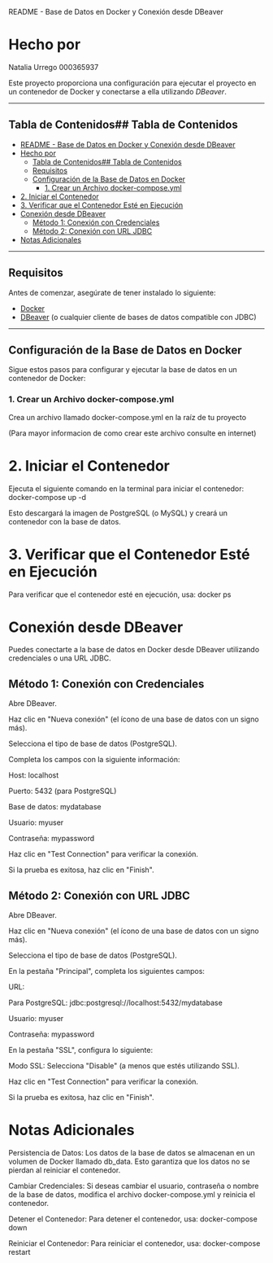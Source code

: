  README - Base de Datos en Docker y Conexión desde DBeaver

# Hecho por
Natalia Urrego 000365937

Este proyecto proporciona una configuración para ejecutar el proyecto en un contenedor de Docker y conectarse a ella utilizando *DBeaver*.

---

## Tabla de Contenidos## Tabla de Contenidos
- [README - Base de Datos en Docker y Conexión desde DBeaver](#readme---base-de-datos-en-docker-y-conexión-desde-dbeaver)
- [Hecho por](#hecho-por)
  - [Tabla de Contenidos## Tabla de Contenidos](#tabla-de-contenidos-tabla-de-contenidos)
  - [Requisitos](#requisitos)
  - [Configuración de la Base de Datos en Docker](#configuración-de-la-base-de-datos-en-docker)
    - [1. Crear un Archivo docker-compose.yml](#1-crear-un-archivo-docker-composeyml)
- [2. Iniciar el Contenedor](#2-iniciar-el-contenedor)
- [3. Verificar que el Contenedor Esté en Ejecución](#3-verificar-que-el-contenedor-esté-en-ejecución)
- [Conexión desde DBeaver](#conexión-desde-dbeaver)
  - [Método 1: Conexión con Credenciales](#método-1-conexión-con-credenciales)
  - [Método 2: Conexión con URL JDBC](#método-2-conexión-con-url-jdbc)
- [Notas Adicionales](#notas-adicionales)

---

## Requisitos

Antes de comenzar, asegúrate de tener instalado lo siguiente:

- [Docker](https://www.docker.com/get-started)
- [DBeaver](https://dbeaver.io/download/) (o cualquier cliente de bases de datos compatible con JDBC)

---

## Configuración de la Base de Datos en Docker

Sigue estos pasos para configurar y ejecutar la base de datos en un contenedor de Docker:

### 1. Crear un Archivo docker-compose.yml

Crea un archivo llamado docker-compose.yml en la raíz de tu proyecto 

(Para mayor informacion de como crear este archivo consulte en internet)

# 2. Iniciar el Contenedor
Ejecuta el siguiente comando en la terminal para iniciar el contenedor:
docker-compose up -d

Esto descargará la imagen de PostgreSQL (o MySQL) y creará un contenedor con la base de datos.

# 3. Verificar que el Contenedor Esté en Ejecución

Para verificar que el contenedor esté en ejecución, usa:
docker ps

# Conexión desde DBeaver
Puedes conectarte a la base de datos en Docker desde DBeaver utilizando credenciales o una URL JDBC.

## Método 1: Conexión con Credenciales
Abre DBeaver.

Haz clic en "Nueva conexión" (el ícono de una base de datos con un signo más).

Selecciona el tipo de base de datos (PostgreSQL).

Completa los campos con la siguiente información:

Host: localhost

Puerto: 5432 (para PostgreSQL)

Base de datos: mydatabase

Usuario: myuser

Contraseña: mypassword

Haz clic en "Test Connection" para verificar la conexión.

Si la prueba es exitosa, haz clic en "Finish".

## Método 2: Conexión con URL JDBC
Abre DBeaver.

Haz clic en "Nueva conexión" (el ícono de una base de datos con un signo más).

Selecciona el tipo de base de datos (PostgreSQL).

En la pestaña "Principal", completa los siguientes campos:

URL:

Para PostgreSQL: jdbc:postgresql://localhost:5432/mydatabase


Usuario: myuser

Contraseña: mypassword

En la pestaña "SSL", configura lo siguiente:

Modo SSL: Selecciona "Disable" (a menos que estés utilizando SSL).

Haz clic en "Test Connection" para verificar la conexión.

Si la prueba es exitosa, haz clic en "Finish".

# Notas Adicionales
Persistencia de Datos: Los datos de la base de datos se almacenan en un volumen de Docker llamado db_data. Esto garantiza que los datos no se pierdan al reiniciar el contenedor.

Cambiar Credenciales: Si deseas cambiar el usuario, contraseña o nombre de la base de datos, modifica el archivo docker-compose.yml y reinicia el contenedor.

Detener el Contenedor: Para detener el contenedor, usa:
docker-compose down

Reiniciar el Contenedor: Para reiniciar el contenedor, usa:
docker-compose restart